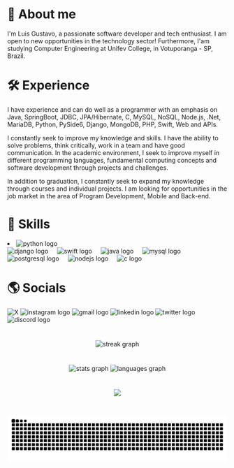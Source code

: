 <h1>🌴 About me</h1>
I'm Luis Gustavo, a passionate software developer and tech enthusiast. I am open to new opportunities in the technology sector! Furthermore, I'am studying Computer Engineering at Unifev College, in Votuporanga - SP, Brazil.

<h1>🛠️ Experience</h1>

I have experience and can do well as a programmer with an emphasis on Java, SpringBoot, JDBC, JPA/Hibernate, C, MySQL, NoSQL, Node.js, .Net, MariaDB, Python, PySide6, Django, MongoDB, PHP, Swift, Web and APIs.

I constantly seek to improve my knowledge and skills. I have the ability to solve problems, think critically, work in a team and have good communication. In the academic environment, I seek to improve myself in different programming languages, fundamental computing concepts and software development through projects and challenges.

In addition to graduation, I constantly seek to expand my knowledge through courses and individual projects. I am looking for opportunities in the job market in the area of ​​Program Development, Mobile and Back-end.

<h1>📖 Skills</h1>

<div align="left">
  <li>
    <img src="https://cdn.jsdelivr.net/gh/devicons/devicon/icons/python/python-original.svg" height="30" alt="python logo"  />
  <img width="12" />
  </li>
  <img src="https://cdn.jsdelivr.net/gh/devicons/devicon/icons/django/django-plain.svg" height="30" alt="django logo"  />
  <img width="12" />
  <img src="https://cdn.jsdelivr.net/gh/devicons/devicon/icons/swift/swift-original.svg" height="30" alt="swift logo"  />
  <img width="12" />
  <img src="https://cdn.jsdelivr.net/gh/devicons/devicon/icons/java/java-original.svg" height="30" alt="java logo"  />
  <img width="12" />
  <img src="https://cdn.jsdelivr.net/gh/devicons/devicon/icons/mysql/mysql-original.svg" height="30" alt="mysql logo"  />
  <img width="12" />
  <img src="https://cdn.jsdelivr.net/gh/devicons/devicon/icons/postgresql/postgresql-original.svg" height="30" alt="postgresql logo"  />
  <img width="12" />
  <img src="https://cdn.jsdelivr.net/gh/devicons/devicon/icons/nodejs/nodejs-original.svg" height="30" alt="nodejs logo"  />
  <img width="12" />
  <img src="https://cdn.jsdelivr.net/gh/devicons/devicon/icons/c/c-original.svg" height="30" alt="c logo"  />
</div>

<h1>🌎 Socials</h1>

 ![X](https://img.shields.io/badge/X-%23000000.svg?style=for-the-badge&logo=X&logoColor=white)
  <img src="https://raw.githubusercontent.com/maurodesouza/profile-readme-generator/master/src/assets/icons/social/instagram/default.svg" width="47" height="35" alt="instagram logo"  />
  <img src="https://raw.githubusercontent.com/maurodesouza/profile-readme-generator/master/src/assets/icons/social/gmail/default.svg" width="47" height="35" alt="gmail logo"  />
  <img src="https://raw.githubusercontent.com/maurodesouza/profile-readme-generator/master/src/assets/icons/social/linkedin/default.svg" width="47" height="35" alt="linkedin logo"  />
  <img src="https://raw.githubusercontent.com/maurodesouza/profile-readme-generator/master/src/assets/icons/social/twitter/default.svg" width="47" height="35" alt="twitter logo"  />
  <img src="https://raw.githubusercontent.com/maurodesouza/profile-readme-generator/master/src/assets/icons/social/discord/default.svg" width="47" height="35" alt="discord logo"  />

  <h1></h1>
  <div align="center">
  <img src="https://streak-stats.demolab.com?user=oluuiss&locale=en&mode=daily&theme=algolia&hide_border=false&border_radius=5" height="150" alt="streak graph"  />
</div>

  <h1></h1>
  <div align="center">
  <img src="https://github-readme-stats.vercel.app/api?username=oluuiss&hide_title=false&hide_rank=false&show_icons=false&include_all_commits=true&count_private=true&disable_animations=false&theme=algolia&locale=en&hide_border=false" height="150" alt="stats graph"  />
  <img src="https://github-readme-stats.vercel.app/api/top-langs?username=oluuiss&locale=en&hide_title=false&layout=compact&card_width=320&langs_count=5&theme=algolia&hide_border=false" height="150" alt="languages graph"  />
</div>

<h1></h1>

<div align="center">
  <img src="https://visitor-badge.laobi.icu/badge?page_id=oluuiss.oluuiss&left_text=PROFILE%20VIEWS"  />

  <h1></h1>
<img src="https://raw.githubusercontent.com/oluuiss/oluuiss/output/snake.svg" alt="Snake animation" />

</div>




